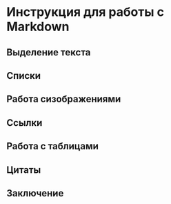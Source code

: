 # Инструкция для работы с Markdown 

## Выделение текста

## Списки 

## Работа сизображениями

## Ссылки

## Работа с таблицами

## Цитаты

## Заключение

